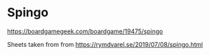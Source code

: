 # Spingo

https://boardgamegeek.com/boardgame/19475/spingo

Sheets taken from from https://rymdvarel.se/2019/07/08/spingo.html
